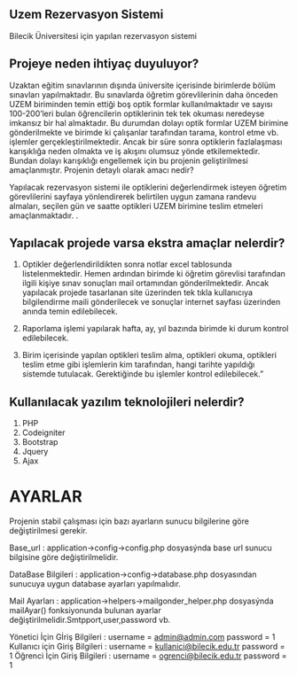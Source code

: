 ## Uzem Rezervasyon Sistemi

Bilecik Üniversitesi için yapılan rezervasyon sistemi

## Projeye neden ihtiyaç duyuluyor?

   Uzaktan eğitim sınavlarının dışında üniversite içerisinde birimlerde bölüm sınavları yapılmaktadır. Bu sınavlarda öğretim görevlilerinin daha önceden UZEM biriminden temin ettiği boş optik formlar kullanılmaktadır ve sayısı 100-200’leri bulan öğrencilerin optiklerinin tek tek okuması neredeyse imkansız bir hal almaktadır. Bu durumdan dolayı optik formlar UZEM birimine gönderilmekte ve birimde ki çalışanlar tarafından tarama, kontrol etme vb. işlemler gerçekleştirilmektedir. Ancak bir süre sonra optiklerin fazlalaşması karışıklığa neden olmakta ve iş akışını olumsuz yönde etkilemektedir.
Bundan dolayı karışıklığı engellemek için bu projenin geliştirilmesi amaçlanmıştır.
Projenin detaylı olarak amacı nedir?

   Yapılacak rezervasyon sistemi ile optiklerini değerlendirmek isteyen öğretim görevlilerini sayfaya yönlendirerek belirtilen uygun zamana randevu almaları, seçilen gün ve saatte optikleri UZEM birimine teslim etmeleri amaçlanmaktadır.
.

## Yapılacak projede varsa ekstra amaçlar nelerdir?

1. Optikler değerlendirildikten sonra notlar excel tablosunda listelenmektedir. Hemen ardından birimde ki 
öğretim görevlisi tarafından ilgili kişiye sınav sonuçları mail ortamından gönderilmektedir.
Ancak yapılacak projede tasarlanan site üzerinden tek tıkla kullanıcıya bilgilendirme maili gönderilecek ve sonuçlar internet sayfası üzerinden anında temin edilebilecek.

2. Raporlama işlemi yapılarak hafta, ay, yıl bazında birimde ki durum kontrol edilebilecek.

3. Birim içerisinde yapılan optikleri teslim alma, optikleri okuma, optikleri teslim etme gibi işlemlerin kim tarafından, hangi tarihte yapıldığı sistemde tutulacak. Gerektiğinde bu işlemler kontrol edilebilecek.” 

## Kullanılacak yazılım teknolojileri nelerdir?

1. PHP
2. Codeigniter
3. Bootstrap
4. Jquery
5. Ajax


# AYARLAR

  Projenin stabil çalışması için bazı ayarların sunucu bilgilerine göre
değiştirilmesi gerekir.

Base_url : application->config->config.php dosyasýnda base url sunucu
bilgisine göre değiştirilmelidir.

DataBase Bilgileri : application->config->database.php dosyasından sunucuya
uygun database ayarları yapılmalıdır.

Mail Ayarları : 
     application->helpers->mailgonder_helper.php dosyasýnda mailAyar()
fonksiyonunda bulunan ayarlar değiştirilmelidir.Smtpport,user,password vb.

Yönetici İçin Gİriş Bilgileri : 
   username = admin@admin.com
   password = 1
Kullanıcı için Giriş Bilgileri :
   username = kullanici@bilecik.edu.tr
   password = 1
Öğrenci İçin Giriş Bilgileri :
   username = ogrenci@bilecik.edu.tr
   password = 1

